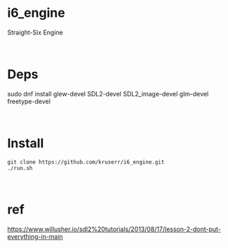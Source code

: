 # i6_engine

Straight-Six Engine

<br>

# Deps

sudo dnf install glew-devel SDL2-devel SDL2_image-devel glm-devel freetype-devel

<br>

# Install

```
git clone https://github.com/kruserr/i6_engine.git
./run.sh

```

<br>

# ref

https://www.willusher.io/sdl2%20tutorials/2013/08/17/lesson-2-dont-put-everything-in-main
